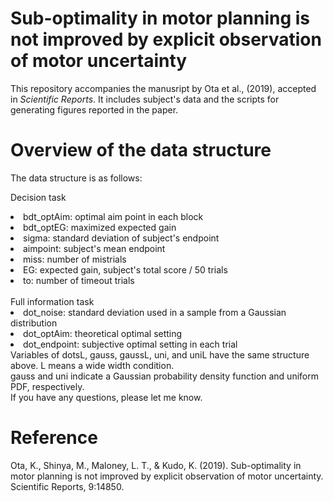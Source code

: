 # Sub-optimality in motor planning is not improved by explicit observation of motor uncertainty

This repository accompanies the manusript by Ota et al., (2019), accepted in <em>Scientific Reports</em>. It includes subject's data and the scripts for generating figures reported in the paper.

# Overview of the data structure
The data structure is as follows:

Decision task
<li>bdt_optAim: optimal aim point in each block</li>
<li>bdt_optEG: maximized expected gain</li>
<li>sigma: standard deviation of subject's endpoint</li>
<li>aimpoint: subject's mean endpoint</li>
<li>miss: number of mistrials</li>
<li>EG: expected gain, subject's total score / 50 trials</li>
<li>to: number of timeout trials</li>

<br>
Full information task
<li>dot_noise: standard deviation used in a sample from a Gaussian distribution</li>
<li>dot_optAim: theoretical optimal setting</li>
<li>dot_endpoint: subjective optimal setting in each trial</li>
Variables of dotsL, gauss, gaussL, uni, and uniL have the same structure above.
L means a wide width condition. <br>
gauss and uni indicate a Gaussian probability density function and uniform PDF, respectively.

<br>
If you have any questions, please let me know. 

# Reference
Ota, K., Shinya, M., Maloney, L. T., & Kudo, K. (2019). Sub-optimality in motor planning is not improved by explicit observation of motor uncertainty. Scientific Reports, 9:14850. 
